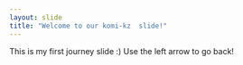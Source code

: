 ```yaml
---
layout: slide
title: "Welcome to our komi-kz  slide!"
---
```

This is my first journey slide :)
Use the left arrow to go back!
